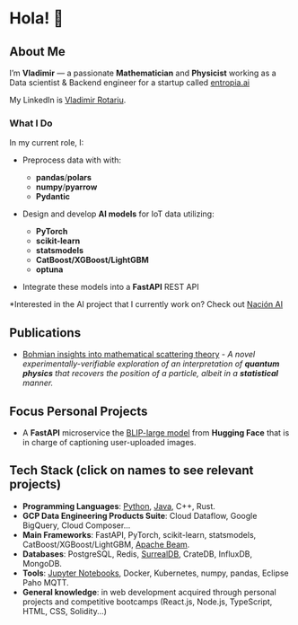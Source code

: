 # Hola! 👋

## About Me
I’m **Vladimir** — a passionate **Mathematician** and **Physicist** working as a Data scientist & Backend engineer for a startup called [entropia.ai](https://entropia.ai/en)

My LinkedIn is [Vladimir Rotariu](https://www.linkedin.com/in/vladimir-rotariu-87081622b/).

### What I Do
In my current role, I:

- Preprocess data with with:
  - **pandas**/**polars**
  - **numpy**/**pyarrow**
  - **Pydantic**
    
- Design and develop **AI models** for IoT data utilizing:
  - **PyTorch**
  - **scikit-learn**
  - **statsmodels**
  - **CatBoost/XGBoost/LightGBM**
  - **optuna**
    
 - Integrate these models into a **FastAPI** REST API

*Interested in the AI project that I currently work on? Check out [Nación AI](https://entropia.ai/en/solutions/nacion-ai)

## Publications 
* [Bohmian insights into mathematical scattering theory](https://scholar.google.nl/citations?view_op=view_citation&hl=nl&user=PZCJoksAAAAJ&sortby=pubdate&citation_for_view=PZCJoksAAAAJ:aqlVkmm33-oC) -
  *A novel experimentally-verifiable exploration of an interpretation of **quantum physics** that recovers the position of a particle, albeit in a **statistical** manner.*

## Focus Personal Projects

* A **FastAPI** microservice the [BLIP-large model](https://github.com/sponteen/high_quality_image_captioner) from **Hugging Face** that is in charge of captioning user-uploaded images.

## Tech Stack (click on names to see relevant projects)
* **Programming Languages**: [Python](https://github.com/vladimirrotariu/parallel-monte-carlo-simulations/blob/main/parallel_simulations/parallel_simulations.py), [Java](https://github.com/vladimirrotariu/spark-utility-classes/tree/main), C++, Rust.
* **GCP Data Engineering Products Suite**: Cloud Dataflow, Google BigQuery, Cloud Composer...
* **Main Frameworks**: FastAPI, PyTorch, scikit-learn, statsmodels, CatBoost/XGBoost/LightGBM, [Apache Beam](https://github.com/vladimirrotariu/parallel-monte-carlo-simulations).
* **Databases**: PostgreSQL, Redis, [SurrealDB](https://github.com/vladimirrotariu/surrealml-vs-onnx-vs-pytorch/tree/main), CrateDB, InfluxDB, MongoDB.
* **Tools**: [Jupyter Notebooks](https://github.com/vladimirrotariu/parallel-monte-carlo-simulations/blob/main/demos/demo_coin_sequences.ipynb), Docker, Kubernetes, numpy, pandas, Eclipse Paho MQTT.
* **General knowledge**: in web development acquired through personal projects and competitive bootcamps (React.js, Node.js, TypeScript, HTML, CSS, Solidity...)
